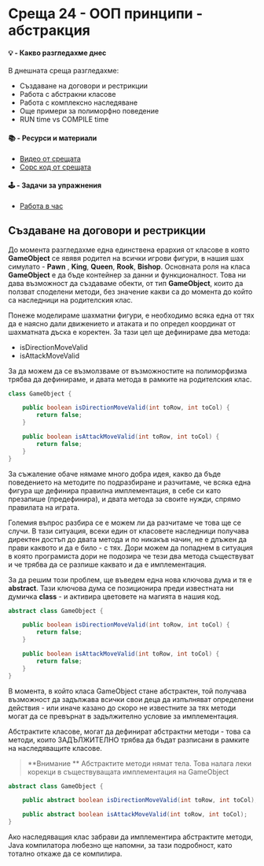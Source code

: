  # Среща 24 - ООП принципи - абстракция
 
 #### 💡 - Какво разгледахме днес
В днешната среща разгледахме:
  - Създаване на договори и рестрикции
  - Работа с абстракни класове
  - Работа с комплексно наследяване
  - Още примери за полиморфно поведение
  - RUN time vs COMPILE time

 #### 📚 - Ресурси и материали
- [Видео от срещата](https://www.youtube.com/watch?v=jprMIsucuEo&list=PLyZOguednhL7C1GkRRIMZ7P5d6UQ0cT8D&index=23)
- [Сорс код от срещата](./source/)

 #### 🕹️ - Задачи за упражнения
- [Работа в час](./cw/README.md)


## Създаване на договори и рестрикции

До момента разгледахме една единствена ерархия от класове в която **GameObject** се явявя родител на всички игрови фигури, в нашия шах симулато - **Pawn** , **King**, **Queen**, **Rook**, **Bishop**. Основната роля на класа **GameObject** е да бъде контейнер за данни и функционалност. Това ни дава възможност да създаваме обекти, от тип **GameObject**, които да ползват споделени методи, без значение какви са до момента до който са наследници на родителския клас. 

Понеже моделираме шахматни фигури, е необходимо всяка една от тях да е наясно дали движението и атаката и по определ координат от шахматната дъска е коректен. За тази цел ще дефинираме два метода:
- isDirectionMoveValid
- isAttackMoveValid

За да можем да се възмолзваме от възможностите на полиморфизма трябва да дефинираме, и двата метода в рамките на родителския клас.


```java
class GameObject {

    public boolean isDirectionMoveValid(int toRow, int toCol) {
        return false;
    }

    public boolean isAttackMoveValid(int toRow, int toCol) {
        return false;
    }
}
```

За съжаление обаче нямаме много добра идея, какво да бъде поведението на методите по подразбиране и разчитаме, че всяка една фигура ще дефинира правилна имплементация, в себе си като презапише (предефинира), и двата метода за своите нужди, спрямо правилата на играта. 

Големия въпрос разбира се е можем ли да разчитаме че това ще се случи. В тази ситуация, всеки един от класовете наследници получава директен достъп до двата метода и по никакъв начин, не е длъжен да прави каквото и да е било - с тях. Дори можем да попаднем в ситуация в която програмиста дори не подозира че тези два метода съществуват и че трябва да се разпише каквато и да е имплементация.

За да решим този проблем, ще въведем една нова ключова дума и тя е **abstract**. Тази ключова дума се позиционира преди известната ни думичка **class** - и активира цветовете на магията в нашия код. 

```java
abstract class GameObject {

    public boolean isDirectionMoveValid(int toRow, int toCol) {
        return false;
    }

    public boolean isAttackMoveValid(int toRow, int toCol) {
        return false;
    }
}
```

В момента, в който класа GameObject стане абстрактен, той получава възможност да задължава всички свои деца да изпълняват определени действия - или иначе казано до скоро не известните за тях методи могат да се превърнат в задължително условие за имплементация.

Абстрактите класове, могат да дефинират абстрактни методи - това са методи, които ЗАДЪЛЖИТЕЛНО трябва да бъдат разписани в рамките на наследяващите класове. 

> **Внимание ** Абстрактите методи нямат тела. Това налага леки корекци в съществуващата имплементация на GameObject

```java
abstract class GameObject {

    public abstract boolean isDirectionMoveValid(int toRow, int toCol);

    public abstract boolean isAttackMoveValid(int toRow, int toCol);
}
```

Ако наследяващия клас забрави да имплементира абстрактите методи, Java компилатора любезно ще напомни, за тази подробност, като тотално откаже да се компилира. 